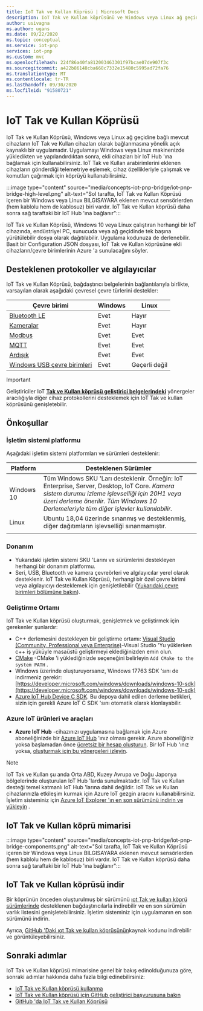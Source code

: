 ```yaml
---
title: IoT Tak ve Kullan Köprüsü | Microsoft Docs
description: IoT Tak ve Kullan köprüsünü ve Windows veya Linux ağ geçidine bağlı mevcut Cihazları IoT Tak ve Kullan cihazları olarak bağlamak için nasıl kullanacağınızı anlayın.
author: usivagna
ms.author: ugans
ms.date: 09/22/2020
ms.topic: conceptual
ms.service: iot-pnp
services: iot-pnp
ms.custom: mvc
ms.openlocfilehash: 224f86a40fa812003463301f97bcae07de907f3c
ms.sourcegitcommit: a422b86148cba668c7332e15480c5995ad72fa76
ms.translationtype: MT
ms.contentlocale: tr-TR
ms.lasthandoff: 09/30/2020
ms.locfileid: "91580721"
---
```

# <a name="iot-plug-and-play-bridge"></a>IoT Tak ve Kullan Köprüsü

IoT Tak ve Kullan Köprüsü, Windows veya Linux ağ geçidine bağlı mevcut cihazların IoT Tak ve Kullan cihazları olarak bağlanmasına yönelik açık kaynaklı bir uygulamadır. Uygulamayı Windows veya Linux makinenizde yükledikten ve yapılandırdıktan sonra, ekli cihazları bir IoT Hub 'ına bağlamak için kullanabilirsiniz. IoT Tak ve Kullan arabirimlerini eklenen cihazların gönderdiği telemetriye eşlemek, cihaz özellikleriyle çalışmak ve komutları çağırmak için köprüyü kullanabilirsiniz.

:::image type="content" source="media/concepts-iot-pnp-bridge/iot-pnp-bridge-high-level.png" alt-text="Sol tarafta, IoT Tak ve Kullan Köprüsü içeren bir Windows veya Linux BILGISAYARA eklenen mevcut sensörlerden (hem kablolu hem de kablosuz) biri vardır. IoT Tak ve Kullan köprüsü daha sonra sağ taraftaki bir IoT Hub 'ına bağlanır":::

IoT Tak ve Kullan Köprüsü, Windows 10 veya Linux çalıştıran herhangi bir IoT cihazında, endüstriyel PC, sunucuda veya ağ geçidinde tek başına yürütülebilir dosya olarak dağıtılabilir. Uygulama kodunuza de derlenebilir. Basit bir Configuration JSON dosyası, IoT Tak ve Kullan köprüsüne ekli cihazların/çevre birimlerinin Azure 'a sunulacağını söyler.

## <a name="supported-protocols-and-sensors"></a>Desteklenen protokoller ve algılayıcılar

IoT Tak ve Kullan Köprüsü, bağdaştırıcı belgelerinin bağlantılarıyla birlikte, varsayılan olarak aşağıdaki çevresel çevre türlerini destekler:

|Çevre birimi|Windows|Linux|
|---------|---------|---------|
|[Bluetooth LE](https://aka.ms/iot-pnp-bridge-bluetooth)       |Evet|Hayır|
|[Kameralar](https://aka.ms/iot-pnp-bridge-camera)               |Evet|Hayır|
|[Modbus](https://aka.ms/iot-pnp-bridge-modbus)                |Evet|Evet|
|[MQTT](https://aka.ms/iot-pnp-bridge-mqtt)                    |Evet|Evet|
|[Ardışık](https://aka.ms/iot-pnp-bridge-serial)                |Evet|Evet|
|[Windows USB çevre birimleri](https://aka.ms/iot-pnp-bridge-usb)  |Evet|Geçerli değil|

>[!Important]
>Geliştiriciler IoT **[Tak ve Kullan köprüsü geliştirici belgelerindeki](https://aka.ms/iot-pnp-bridge-dev-doc)** yönergeler aracılığıyla diğer cihaz protokollerini desteklemek için IoT Tak ve kullan köprüsünü genişletebilir.

## <a name="prerequisites"></a>Önkoşullar

### <a name="os-platform"></a>İşletim sistemi platformu

Aşağıdaki işletim sistemi platformları ve sürümleri desteklenir:

|Platform  |Desteklenen Sürümler  |
|---------|---------|
|Windows 10 |     Tüm Windows SKU 'Ları desteklenir. Örneğin: IoT Enterprise, Server, Desktop, IoT Core. *Kamera sistem durumu izleme işlevselliği için 20H1 veya üzeri derleme önerilir. Tüm Windows 10 Derlemeleriyle tüm diğer işlevler kullanılabilir.*  |
|Linux     |Ubuntu 18,04 üzerinde sınanmış ve desteklenmiş, diğer dağıtımların işlevselliği sınanmamıştır.         |
||

### <a name="hardware"></a>Donanım

- Yukarıdaki işletim sistemi SKU 'Larını ve sürümlerini destekleyen herhangi bir donanım platformu.
- Seri, USB, Bluetooth ve kamera çevreörleri ve algılayıcılar yerel olarak desteklenir. IoT Tak ve Kullan Köprüsü, herhangi bir özel çevre birimi veya algılayıcıyı desteklemek için genişletilebilir ([Yukarıdaki çevre birimleri bölümüne bakın](#iot-plug-and-play-bridge)).

### <a name="development-environment"></a>Geliştirme Ortamı

IoT Tak ve Kullan köprüsü oluşturmak, genişletmek ve geliştirmek için gerekenler şunlardır:  

- C++ derlemesini destekleyen bir geliştirme ortamı: [Visual Studio (Community, Professional veya Enterprise)](https://visualstudio.microsoft.com/downloads/)-Visual Studio 'Yu yüklerken c++ iş yüküyle masaüstü geliştirmeyi eklediğinizden emin olun.
- [CMake](https://cmake.org/download/) -CMake 'i yüklediğinizde seçeneğini belirleyin `Add CMake to the system PATH` .
- Windows üzerinde oluşturuyorsanız, Windows 17763 SDK 'sını de indirmeniz gerekir: [https://developer.microsoft.com/windows/downloads/windows-10-sdk](https://developer.microsoft.com/windows/downloads/windows-10-sdk)
- [Azure IoT Hub Device C SDK](https://github.com/Azure/azure-iot-sdk-c). Bu depoya dahil edilen derleme betikleri, sizin için gerekli Azure IoT C SDK 'sını otomatik olarak klonlayabilir.

### <a name="azure-iot-products-and-tools"></a>Azure IoT ürünleri ve araçları

- **Azure IoT Hub** -cihazınızı uygulamasına bağlamak için Azure aboneliğinizde bir [Azure IoT Hub](https://docs.microsoft.com/azure/iot-hub/) 'ınız olması gerekir. Azure aboneliğiniz yoksa başlamadan önce [ücretsiz bir hesap oluşturun](https://azure.microsoft.com/free/). Bir IoT Hub 'ınız yoksa, [oluşturmak için bu yönergeleri izleyin](https://docs.microsoft.com/azure/iot-hub/iot-hub-create-using-cli).

> [!Note]
> IoT Tak ve Kullan şu anda Orta ABD, Kuzey Avrupa ve Doğu Japonya bölgelerinde oluşturulan IoT Hub 'larda sunulmaktadır. IoT Tak ve Kullan desteği temel katmanlı IoT Hub 'larına dahil değildir. IoT Tak ve Kullan cihazlarınızla etkileşim kurmak için Azure IoT gezgin aracını kullanabilirsiniz. İşletim sisteminiz için [Azure IoT Explorer 'ın en son sürümünü indirin ve yükleyin](./howto-use-iot-explorer.md) .

## <a name="iot-plug-and-play-bridge-architecture"></a>IoT Tak ve Kullan köprü mimarisi

:::image type="content" source="media/concepts-iot-pnp-bridge/iot-pnp-bridge-components.png" alt-text="Sol tarafta, IoT Tak ve Kullan Köprüsü içeren bir Windows veya Linux BILGISAYARA eklenen mevcut sensörlerden (hem kablolu hem de kablosuz) biri vardır. IoT Tak ve Kullan köprüsü daha sonra sağ taraftaki bir IoT Hub 'ına bağlanır":::

## <a name="download-iot-plug-and-play-bridge"></a>IoT Tak ve Kullan köprüsü indir

Bir köprünün önceden oluşturulmuş bir sürümünü [ıot Tak ve kullan köprü sürümlerinde](https://aka.ms/iot-pnp-bridge-releases) desteklenen bağdaştırıcılarla indirebilir ve en son sürümün varlık listesini genişletebilirsiniz. İşletim sisteminiz için uygulamanın en son sürümünü indirin.

Ayrıca, [GitHub 'Daki ıot Tak ve kullan köprüsünün](https://aka.ms/bridge)kaynak kodunu indirebilir ve görüntüleyebilirsiniz.

## <a name="next-steps"></a>Sonraki adımlar

IoT Tak ve Kullan köprüsü mimarisine genel bir bakış edinolduğunuza göre, sonraki adımlar hakkında daha fazla bilgi edinebilirsiniz:

- [IoT Tak ve Kullan köprüsü kullanma](./howto-use-iot-pnp-bridge.md)
- [IoT Tak ve Kullan köprüsü için GitHub geliştirici başvurusuna bakın](https://aka.ms/iot-pnp-bridge-dev-doc)
- [GitHub 'da IoT Tak ve Kullan Köprüsü](https://aka.ms/iotplugandplaybridge)

